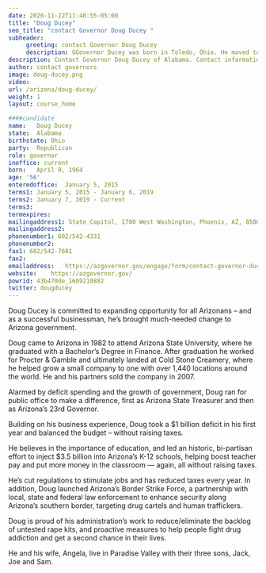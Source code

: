 ```yaml
---
date: 2020-11-22T11:48:55-05:00
title: "Doug Ducey"
seo_title: "contact Governor Doug Ducey "
subheader:
     greeting: contact Governor Doug Ducey 
     description: GGovernor Ducey was born in Toledo, Ohio. He moved to Arizona in 1982 to attend Arizona State University, where he graduated with a Bachelor of Science in Finance. He and his wife, Angela, live in Paradise Valley with their three sons, Jack, Joe and Sam. He is Arizona’s 23rd governor. Elected in 2014, and re-elected in 2018, Governor Ducey applied his experience from a successful career in business to bring much-needed change to Arizona government. Committed to investing in public education, Governor Ducey led a historic and bipartisan effort to invest $3.5 billion into K-12 schools in his first year, injecting more dollars into Arizona’s classrooms. With a focus on teacher pay, the governor also successfully championed the passage of legislation to increase teacher pay 20 percent by 2020. Governor Ducey cut regulations and simplified taxes to stimulate job creation and economic growth. He also prioritized public safety, creating the Arizona Border Strike Force, a statewide, multi-agency effort to combat border-related crime.
description: Contact Governor Doug Ducey of Alabama. Contact information for Doug Ducey includes his email address, phone number, and mailing address.
author: contact governors
image: doug-ducey.png
video:
url: /arizona/doug-ducey/
weight: 1
layout: course_home

####candidate
name:	Doug Ducey
state:	Alabama
birthstate: Ohio
party:	Republican
role: governor
inoffice: current
born:	April 9, 1964
age: '56'
enteredoffice:	January 5, 2015
terms1: January 5, 2015 - January 6, 2019
terms2: January 7, 2019 - Current
terms3: 
termexpires:	
mailingaddress1: State Capitol, 1700 West Washington, Phoenix, AZ, 85007
mailingaddress2:		
phonenumber1: 602/542-4331
phonenumber2:	
fax1: 602/542-7601
fax2: 
emailaddress:	https://azgovernor.gov/engage/form/contact-governor-ducey
website:	https://azgovernor.gov/
powrid: 43b470de_1609210882
twitter: dougducey
---
```


Doug Ducey is committed to expanding opportunity for all Arizonans – and as a successful businessman, he’s brought much-needed change to Arizona government.

Doug came to Arizona in 1982 to attend Arizona State University, where he graduated with a Bachelor’s Degree in Finance. After graduation he worked for Procter & Gamble and ultimately landed at Cold Stone Creamery, where he helped grow a small company to one with over 1,440 locations around the world. He and his partners sold the company in 2007.

Alarmed by deficit spending and the growth of government, Doug ran for public office to make a difference, first as Arizona State Treasurer and then as Arizona’s 23rd Governor.

Building on his business experience, Doug took a $1 billion deficit in his first year and balanced the budget – without raising taxes.

He believes in the importance of education, and led an historic, bi-partisan effort to inject $3.5 billion into Arizona’s K-12 schools, helping boost teacher pay and put more money in the classroom — again, all without raising taxes.

He’s cut regulations to stimulate jobs and has reduced taxes every year. In addition, Doug launched Arizona’s Border Strike Force, a partnership with local, state and federal law enforcement to enhance security along Arizona’s southern border, targeting drug cartels and human traffickers.

Doug is proud of his administration’s work to reduce/eliminate the backlog of untested rape kits, and proactive measures to help people fight drug addiction and get a second chance in their lives.

He and his wife, Angela, live in Paradise Valley with their three sons, Jack, Joe and Sam.


